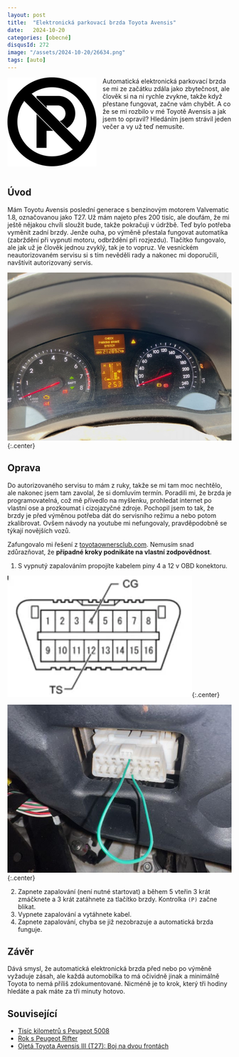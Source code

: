 ```yaml
---
layout: post
title:  "Elektronická parkovací brzda Toyota Avensis"
date:   2024-10-20
categories: [obecné]
disqusId: 272
image: "/assets/2024-10-20/26634.png"
tags: [auto]
---
```

<div style="float: left; margin: 0 1em 1em 0; text-align: center;"><img src="/assets/2024-10-20/26634.png" /></div>

Automatická elektronická parkovací brzda se mi ze začátku zdála jako zbytečnost, ale člověk si na ni rychle zvykne, takže když přestane fungovat, začne vám chybět.
A co že se mi rozbilo v mé Toyotě Avensis a jak jsem to opravil?
Hledáním jsem strávil jeden večer a vy už teď nemusíte.

<div style="clear:both"></div>
<!--more-->


## Úvod

Mám Toyotu Avensis poslední generace s benzínovým motorem Valvematic 1.8, označovanou jako T27.
Už mám najeto přes 200 tisíc, ale doufám, že mi ještě nějakou chvíli sloužit bude, takže pokračuji v údržbě.
Teď bylo potřeba vyměnit zadní brzdy.
Jenže ouha, po výměně přestala fungovat automatika (zabrždění při vypnutí motoru, odbrždění při rozjezdu).
Tlačítko fungovalo, ale jak už je člověk jednou zvyklý, tak je to vopruz.
Ve vesnickém neautorizovaném servisu si s tím nevěděli rady a nakonec mi doporučili, navštívit autorizovaný servis.

![](/assets/2024-10-20/palubni_deska.jpeg){:.center}


## Oprava

Do autorizovaného servisu to mám z ruky, takže se mi tam moc nechtělo, ale nakonec jsem tam zavolal, že si domluvím termín.
Poradili mi, že brzda je programovatelná, což mě přivedlo na myšlenku, prohledat internet po vlastní ose a prozkoumat i cizojazyčné zdroje.
Pochopil jsem to tak, že brzdy je před výměnou potřeba dát do servisního režimu a nebo potom zkalibrovat.
Ovšem návody na youtube mi nefungovaly, pravděpodobně se týkají novějších vozů.

Zafungovalo mi řešení z [toyotaownersclub.com](https://www.toyotaownersclub.com/forums/topic/174194-2012-avensis-electric-park-brake-problem/).
Nemusím snad zdůrazňovat, že **případné kroky podnikáte na vlastní zodpovědnost**.

1. S vypnutý zapalováním propojíte kabelem piny 4 a 12 v OBD konektoru.

![](/assets/2024-10-20/OBD.png){:.center}

![](/assets/2024-10-20/OBD.jpeg){:.center}

2. Zapnete zapalování (není nutné startovat) a během 5 vteřin 3 krát zmáčknete a 3 krát zatáhnete za tlačítko brzdy. Kontrolka `(P)` začne blikat.
3. Vypnete zapalování a vytáhnete kabel.
4. Zapnete zapalování, chyba se již nezobrazuje a automatická brzda funguje.


## Závěr

Dává smysl, že automatická elektronická brzda před nebo po výměně vyžaduje zásah, ale každá automobilka to má očividně jinak a minimálně Toyota to nemá příliš zdokumentované.
Nicméně je to krok, který tři hodiny hledáte a pak máte za tři minuty hotovo.


## Související

- [Tisíc kilometrů s Peugeot 5008](/obecn%C3%A9/2020/12/02/tisic-kilometru-s-peugeot-5008.html)
- [Rok s Peugeot Rifter](/obecn%C3%A9/2022/01/29/rok-s-peugeot-rifter.html)
- [Ojetá Toyota Avensis III (T27): Boj na dvou frontách](https://www.auto.cz/ojeta-toyota-avensis-iii-t27-boj-na-dvou-frontach-102021)
